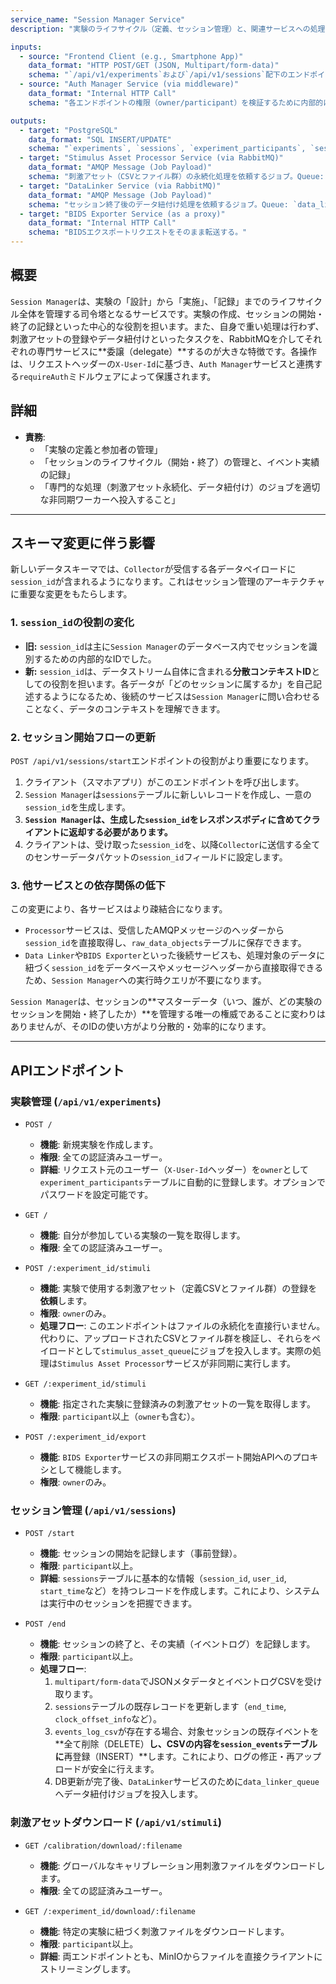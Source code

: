 ```yaml
---
service_name: "Session Manager Service"
description: "実験のライフサイクル（定義、セッション管理）と、関連サービスへの処理の委譲を担う司令塔。"

inputs:
  - source: "Frontend Client (e.g., Smartphone App)"
    data_format: "HTTP POST/GET (JSON, Multipart/form-data)"
    schema: "`/api/v1/experiments`および`/api/v1/sessions`配下のエンドポイント群"
  - source: "Auth Manager Service (via middleware)"
    data_format: "Internal HTTP Call"
    schema: "各エンドポイントの権限（owner/participant）を検証するために内部的に呼び出される。"

outputs:
  - target: "PostgreSQL"
    data_format: "SQL INSERT/UPDATE"
    schema: "`experiments`, `sessions`, `experiment_participants`, `session_events`テーブルへの書き込み"
  - target: "Stimulus Asset Processor Service (via RabbitMQ)"
    data_format: "AMQP Message (Job Payload)"
    schema: "刺激アセット（CSVとファイル群）の永続化処理を依頼するジョブ。Queue: `stimulus_asset_queue`"
  - target: "DataLinker Service (via RabbitMQ)"
    data_format: "AMQP Message (Job Payload)"
    schema: "セッション終了後のデータ紐付け処理を依頼するジョブ。Queue: `data_linker_queue`"
  - target: "BIDS Exporter Service (as a proxy)"
    data_format: "Internal HTTP Call"
    schema: "BIDSエクスポートリクエストをそのまま転送する。"
---
```


## 概要

`Session Manager`は、実験の「設計」から「実施」、「記録」までのライフサイクル全体を管理する司令塔となるサービスです。実験の作成、セッションの開始・終了の記録といった中心的な役割を担います。また、自身で重い処理は行わず、刺激アセットの登録やデータ紐付けといったタスクを、RabbitMQを介してそれぞれの専門サービスに**委譲（delegate）**するのが大きな特徴です。各操作は、リクエストヘッダーの`X-User-Id`に基づき、`Auth Manager`サービスと連携する`requireAuth`ミドルウェアによって保護されます。

## 詳細

-   **責務**:
    -   「実験の定義と参加者の管理」
    -   「セッションのライフサイクル（開始・終了）の管理と、イベント実績の記録」
    -   「専門的な処理（刺激アセット永続化、データ紐付け）のジョブを適切な非同期ワーカーへ投入すること」

---

## スキーマ変更に伴う影響

新しいデータスキーマでは、`Collector`が受信する各データペイロードに`session_id`が含まれるようになります。これはセッション管理のアーキテクチャに重要な変更をもたらします。

### 1. `session_id`の役割の変化

- **旧:** `session_id`は主に`Session Manager`のデータベース内でセッションを識別するための内部的なIDでした。
- **新:** `session_id`は、データストリーム自体に含まれる**分散コンテキストID**としての役割を担います。各データが「どのセッションに属するか」を自己記述するようになるため、後続のサービスは`Session Manager`に問い合わせることなく、データのコンテキストを理解できます。

### 2. セッション開始フローの更新

`POST /api/v1/sessions/start`エンドポイントの役割がより重要になります。

1.  クライアント（スマホアプリ）がこのエンドポイントを呼び出します。
2.  `Session Manager`は`sessions`テーブルに新しいレコードを作成し、一意の`session_id`を生成します。
3.  **`Session Manager`は、生成した`session_id`をレスポンスボディに含めてクライアントに返却する必要があります。**
4.  クライアントは、受け取った`session_id`を、以降`Collector`に送信する全てのセンサーデータパケットの`session_id`フィールドに設定します。

### 3. 他サービスとの依存関係の低下

この変更により、各サービスはより疎結合になります。

- `Processor`サービスは、受信したAMQPメッセージのヘッダーから`session_id`を直接取得し、`raw_data_objects`テーブルに保存できます。
- `Data Linker`や`BIDS Exporter`といった後続サービスも、処理対象のデータに紐づく`session_id`をデータベースやメッセージヘッダーから直接取得できるため、`Session Manager`への実行時クエリが不要になります。

`Session Manager`は、セッションの**マスターデータ（いつ、誰が、どの実験のセッションを開始・終了したか）**を管理する唯一の権威であることに変わりはありませんが、そのIDの使い方がより分散的・効率的になります。

---

## APIエンドポイント

### 実験管理 (`/api/v1/experiments`)

-   `POST /`
    -   **機能**: 新規実験を作成します。
    -   **権限**: 全ての認証済みユーザー。
    -   **詳細**: リクエスト元のユーザー（`X-User-Id`ヘッダー）を`owner`として`experiment_participants`テーブルに自動的に登録します。オプションでパスワードを設定可能です。

-   `GET /`
    -   **機能**: 自分が参加している実験の一覧を取得します。
    -   **権限**: 全ての認証済みユーザー。

-   `POST /:experiment_id/stimuli`
    -   **機能**: 実験で使用する刺激アセット（定義CSVとファイル群）の登録を**依頼**します。
    -   **権限**: `owner`のみ。
    -   **処理フロー**: このエンドポイントはファイルの永続化を直接行いません。代わりに、アップロードされたCSVとファイル群を検証し、それらをペイロードとして`stimulus_asset_queue`にジョブを投入します。実際の処理は`Stimulus Asset Processor`サービスが非同期に実行します。

-   `GET /:experiment_id/stimuli`
    -   **機能**: 指定された実験に登録済みの刺激アセットの一覧を取得します。
    -   **権限**: `participant`以上（`owner`も含む）。

-   `POST /:experiment_id/export`
    -   **機能**: `BIDS Exporter`サービスの非同期エクスポート開始APIへのプロキシとして機能します。
    -   **権限**: `owner`のみ。

### セッション管理 (`/api/v1/sessions`)

-   `POST /start`
    -   **機能**: セッションの開始を記録します（事前登録）。
    -   **権限**: `participant`以上。
    -   **詳細**: `sessions`テーブルに基本的な情報（`session_id`, `user_id`, `start_time`など）を持つレコードを作成します。これにより、システムは実行中のセッションを把握できます。

-   `POST /end`
    -   **機能**: セッションの終了と、その実績（イベントログ）を記録します。
    -   **権限**: `participant`以上。
    -   **処理フロー**:
        1.  `multipart/form-data`でJSONメタデータとイベントログCSVを受け取ります。
        2.  `sessions`テーブルの既存レコードを更新します（`end_time`, `clock_offset_info`など）。
        3.  `events_log_csv`が存在する場合、対象セッションの既存イベントを**全て削除（DELETE）**し、CSVの内容を`session_events`テーブルに**再登録（INSERT）**します。これにより、ログの修正・再アップロードが安全に行えます。
        4.  DB更新が完了後、`DataLinker`サービスのために`data_linker_queue`へデータ紐付けジョブを投入します。

### 刺激アセットダウンロード (`/api/v1/stimuli`)

-   `GET /calibration/download/:filename`
    -   **機能**: グローバルなキャリブレーション用刺激ファイルをダウンロードします。
    -   **権限**: 全ての認証済みユーザー。

-   `GET /:experiment_id/download/:filename`
    -   **機能**: 特定の実験に紐づく刺激ファイルをダウンロードします。
    -   **権限**: `participant`以上。
    -   **詳細**: 両エンドポイントとも、MinIOからファイルを直接クライアントにストリーミングします。